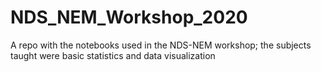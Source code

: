 # NDS_NEM_Workshop_2020
A repo with the notebooks used in the NDS-NEM workshop; the subjects taught were basic statistics and data visualization
